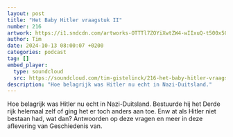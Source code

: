 ```yaml
---
layout: post
title: "Het Baby Hitler vraagstuk II"
number: 216
artwork: https://i1.sndcdn.com/artworks-OTTTl7ZOYiXwtZW4-wIIxuQ-t500x500.jpg
author: Tim
date: 2024-10-13 08:00:07 +0200
categories: podcast
tag: []
embed_player:
  type: soundcloud
  src: https://soundcloud.com/tim-gistelinck/216-het-baby-hitler-vraagstuk-ii
description: "Hoe belagrijk was Hitler nu echt in Nazi-Duitsland."
---
```

Hoe belagrijk was Hitler nu echt in Nazi-Duitsland. Bestuurde hij het Derde rijk helemaal zelf of ging het er toch anders aan toe. Enw at als Hitler niet bestaan had, wat dan? Antwoorden op deze vragen en meer in deze aflevering van Geschiedenis van.
